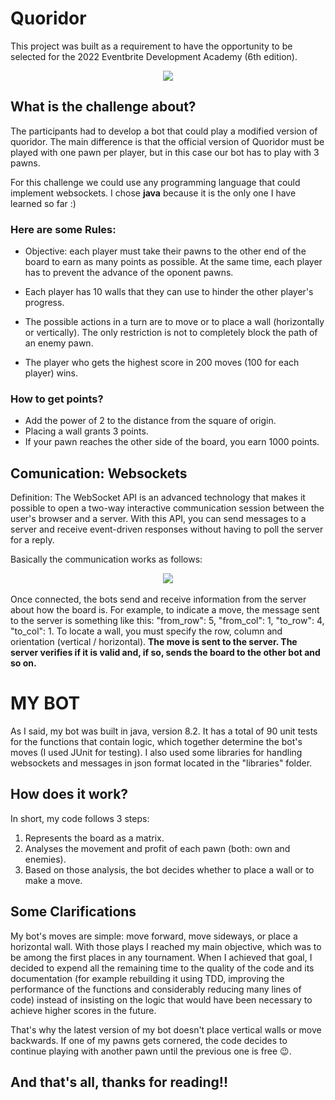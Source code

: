 # Quoridor
This project was built as a requirement to have the opportunity to be selected for the 2022 Eventbrite Development Academy (6th edition).

<div align="center">
  <img align="auto" src="https://user-images.githubusercontent.com/99847899/170375816-bcf98936-8f48-4bab-bf72-9888dd61e228.jpg"/>
</div>

## What is the challenge about?
The participants had to develop a bot that could play a modified version of quoridor.
The main difference is that the official version of Quoridor must be played with one pawn per player, but in this case our bot has to play with 3 pawns.

For this challenge we could use any programming language that could implement websockets. I chose <b>java</b> because it is the only one I have learned so far :)


### Here are some Rules:
- Objective: each player must take their pawns to the other end of the board to earn as many points as possible. At the same time, each player has to prevent the advance of the oponent pawns.

- Each player has 10 walls that they can use to hinder the other player's progress.

- The possible actions in a turn are to move or to place a wall (horizontally or vertically). The only restriction is not to completely block the path of an enemy pawn.

- The player who gets the highest score in 200 moves (100 for each player) wins.

### How to get points?
- Add the power of 2 to the distance from the square of origin.
- Placing a wall grants 3 points.
- If your pawn reaches the other side of the board, you earn 1000 points.

## Comunication: Websockets
Definition: The WebSocket API is an advanced technology that makes it possible to open a two-way interactive communication session between the user's browser and a server. With this API, you can send messages to a server and receive event-driven responses without having to poll the server for a reply.

Basically the communication works as follows:

<div align="center">
  <img align="auto" src="https://user-images.githubusercontent.com/99847899/170379561-8febbf1d-2bc1-4d04-9b30-6f930e293466.png"/>
</div>
<br>
Once connected, the bots send and receive information from the server about how the board is. For example, to indicate a move, the message sent to the server is something like this: 
"from_row": 5,
"from_col": 1,
"to_row": 4,
"to_col": 1. To locate a wall, you must specify the row, column and orientation (vertical / horizontal).
<b>
The move is sent to the server. The server verifies if it is valid and, if so, sends the board to the other bot and so on.
</b>

# MY BOT
As I said, my bot was built in java, version 8.2. It has a total of 90 unit tests for the functions that contain logic, which together determine the bot's moves (I used JUnit for testing). I also used some libraries for handling websockets and messages in json format located in the "libraries" folder.

## How does it work?
In short, my code follows 3 steps:
1) Represents the board as a matrix.
2) Analyses the movement and profit of each pawn (both: own and enemies).
3) Based on those analysis, the bot decides whether to place a wall or to make a move.

## Some Clarifications

My bot's moves are simple: move forward, move sideways, or place a horizontal wall. With those plays I reached my main objective, which was to be among the first places in any tournament. When I achieved that goal, I decided to expend all the remaining time to the quality of the code and its documentation (for example rebuilding it using TDD, improving the performance of the functions and considerably reducing many lines of code) instead of insisting on the logic that would have been necessary to achieve higher scores in the future.

That's why the latest version of my bot doesn't place vertical walls or move backwards. If one of my pawns gets cornered, the code decides to continue playing with another pawn until the previous one is free 😉.

## And that's all, thanks for reading!! 
